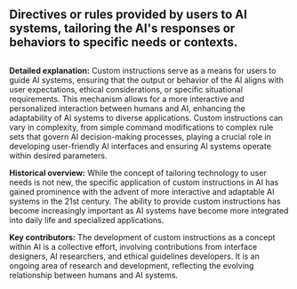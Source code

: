 ## Directives or rules provided by users to AI systems, tailoring the AI's responses or behaviors to specific needs or contexts.
##

**Detailed explanation:** Custom instructions serve as a means for users to guide AI systems, ensuring that the output or behavior of the AI aligns with user expectations, ethical considerations, or specific situational requirements. This mechanism allows for a more interactive and personalized interaction between humans and AI, enhancing the adaptability of AI systems to diverse applications. Custom instructions can vary in complexity, from simple command modifications to complex rule sets that govern AI decision-making processes, playing a crucial role in developing user-friendly AI interfaces and ensuring AI systems operate within desired parameters.

**Historical overview:** While the concept of tailoring technology to user needs is not new, the specific application of custom instructions in AI has gained prominence with the advent of more interactive and adaptable AI systems in the 21st century. The ability to provide custom instructions has become increasingly important as AI systems have become more integrated into daily life and specialized applications.

**Key contributors:** The development of custom instructions as a concept within AI is a collective effort, involving contributions from interface designers, AI researchers, and ethical guidelines developers. It is an ongoing area of research and development, reflecting the evolving relationship between humans and AI systems.